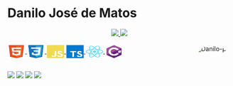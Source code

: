 # Danilo José de Matos

<div align="center">
  <a href="https://github.com/danilo-matos">
  <img height="180em" src="https://github-readme-stats.vercel.app/api?username=danilo-matos&show_icons=true&theme=synthwave&include_all_commits=true&count_private=true"/>
  <img height="180em" src="https://github-readme-stats.vercel.app/api/top-langs/?username=danilo-matos&layout=compact&langs_count=7&theme=synthwave"/>
</div>
  
  <div style="display: inline_block"><br>
  <img align="center" alt="Rafa-HTML" height="30" width="40" src="https://raw.githubusercontent.com/devicons/devicon/master/icons/html5/html5-original.svg">
  <img align="center" alt="Rafa-CSS" height="30" width="40" src="https://raw.githubusercontent.com/devicons/devicon/master/icons/css3/css3-original.svg">
  <img align="center" alt="Rafa-Js" height="30" width="40" src="https://raw.githubusercontent.com/devicons/devicon/master/icons/javascript/javascript-plain.svg">
  <img align="center" alt="Rafa-Ts" height="30" width="40" src="https://raw.githubusercontent.com/devicons/devicon/master/icons/typescript/typescript-plain.svg">
  <img align="center" alt="Rafa-React" height="30" width="40" src="https://raw.githubusercontent.com/devicons/devicon/master/icons/react/react-original.svg">
  <img align="center" alt="Rafa-Csharp" height="30" width="40" src="https://raw.githubusercontent.com/devicons/devicon/master/icons/csharp/csharp-original.svg">
  <img align="right" alt="Danilo-pic" height="250" style="border-radius:50px ;" src="https://scontent.flad2-1.fna.fbcdn.net/v/t1.6435-9/120135045_3421816727909397_7055593505995352587_n.jpg?_nc_cat=108&ccb=1-5&_nc_sid=8bfeb9&_nc_ohc=r1FfLd76k-YAX_xF4Ks&_nc_ht=scontent.flad2-1.fna&oh=00_AT8XgEoTqY8-JjB8fe4aYFEDNV7TrxiyBigGEh7fIuozCA&oe=6224F1BA" ">
</div>
 
  ##
  <div>
     <a href="https://www.facebook.com/danilo.matos.3363/" target="_blank"><img src="https://img.shields.io/badge/Facebook-1877F2?style=for-the-badge&logo=facebook&logoColor=white" target="_blank"></a>
  <a href="https://www.instagram.com/danilojmatos/" target="_blank"><img src="https://img.shields.io/badge/-Instagram-%23E4405F?style=for-the-badge&logo=instagram&logoColor=white" target="_blank"></a>
  <a href = "mailto:danjomathos@gmail.com"><img src="https://img.shields.io/badge/-Gmail-%23333?style=for-the-badge&logo=gmail&logoColor=white" target="_blank"></a>
  <a href="https://www.linkedin.com/in/danilo-jos%C3%A9-de-matos-002043126/" target="_blank"><img src="https://img.shields.io/badge/-LinkedIn-%230077B5?style=for-the-badge&logo=linkedin&logoColor=white" target="_blank"></a> 
  
  
  
  </div>
